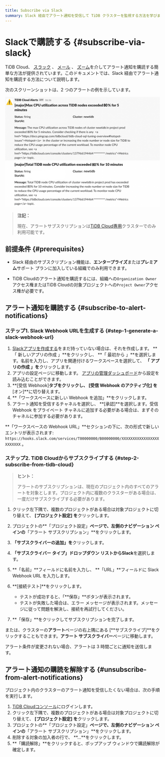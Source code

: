 ```yaml
---
title: Subscribe via Slack
summary: Slack 経由でアラート通知を受信して TiDB クラスターを監視する方法を学びます。
---
```


# Slackで購読する {#subscribe-via-slack}

TiDB Cloud、 [スラック](https://slack.com/) 、 [メール](/tidb-cloud/monitor-alert-email.md) 、 [ズーム](/tidb-cloud/monitor-alert-zoom.md)を介してアラート通知を購読する簡単な方法が提供されています。このドキュメントでは、Slack 経由でアラート通知を購読する方法について説明します。

次のスクリーンショットは、2 つのアラートの例を示しています。

![TiDB Cloud Alerts in Slack](/media/tidb-cloud/tidb-cloud-alert-subscription.png)

> **注記：**
>
> 現在、アラートサブスクリプションは[TiDB Cloud専用](/tidb-cloud/select-cluster-tier.md#tidb-cloud-dedicated)クラスターでのみ利用可能です。

## 前提条件 {#prerequisites}

-   Slack 経由のサブスクリプション機能は、**エンタープライズ**または**プレミアム**サポート プランに加入している組織でのみ利用できます。

-   TiDB Cloudのアラート通知を購読するには、組織への`Organization Owner`アクセス権またはTiDB Cloudの対象プロジェクトへの`Project Owner`アクセス権が必要です。

## アラート通知を購読する {#subscribe-to-alert-notifications}

### ステップ1. Slack Webhook URLを生成する {#step-1-generate-a-slack-webhook-url}

1.  [Slackアプリを作成する](https://api.slack.com/apps/new)をまだ持っていない場合は、それを作成します。 **「 新しいアプリの作成 」**をクリックし、 **「 最初から 」**を選択します。名前を入力し、アプリを関連付けるワークスペースを選択して、 **「 アプリの作成 」を**クリックします。
2.  アプリの設定ページに移動します。 [アプリの管理ダッシュボード](https://api.slack.com/apps)から設定を読み込むことができます。
3.  **[受信 Webhook]**タブをクリックし、 **[受信 Webhook のアクティブ化] を****[オン]**に切り替えます。
4.  **「ワークスペースに新しい Webhook を追加」**をクリックします。
5.  アラート通知を受信するチャネルを選択し、 **[承認]**を選択します。受信 Webhook をプライベート チャネルに追加する必要がある場合は、まずそのチャネルに参加する必要があります。

**「ワークスペースの Webhook URL」**セクションの下に、次の形式で新しいエントリが表示されます: `https://hooks.slack.com/services/T00000000/B00000000/XXXXXXXXXXXXXXXXXXXXXXXX` 。

### ステップ2. TiDB Cloudからサブスクライブする {#step-2-subscribe-from-tidb-cloud}

> **ヒント：**
>
> アラートのサブスクリプションは、現在のプロジェクト内のすべてのアラートを対象とします。プロジェクト内に複数のクラスターがある場合は、一度だけサブスクライブする必要があります。

1.  クリック<mdsvgicon name="icon-left-projects">左下隅で、複数のプロジェクトがある場合は対象プロジェクトに切り替えて、 **[プロジェクト設定] を**クリックします。</mdsvgicon>

2.  プロジェクトの**「プロジェクト設定」**ページで、左側のナビゲーション ペインの**「アラート サブスクリプション」**をクリックします。

3.  **「サブスクライバーの追加」を**クリックします。

4.  **「サブスクライバー タイプ」**ドロップダウン リストから**Slack**を選択します。

5.  **「名前」**フィールドに名前を入力し、 **「URL」**フィールドに Slack Webhook URL を入力します。

6.  **[接続テスト]**をクリックします。

    -   テストが成功すると、「**保存」**ボタンが表示されます。
    -   テストが失敗した場合は、エラー メッセージが表示されます。メッセージに従って問題を解決し、接続を再試行してください。

7.  **「保存」**をクリックしてサブスクリプションを完了します。

または、クラスターの**アラート**ページの右上隅にある [**サブスクライブ]**をクリックすることもできます。**アラート サブスクライバー**ページに移動します。

アラート条件が変更されない場合、アラートは 3 時間ごとに通知を送信します。

## アラート通知の購読を解除する {#unsubscribe-from-alert-notifications}

プロジェクト内のクラスターのアラート通知を受信したくない場合は、次の手順を実行します。

1.  [TiDB Cloudコンソール](https://tidbcloud.com)にログインします。
2.  クリック<mdsvgicon name="icon-left-projects">左下隅で、複数のプロジェクトがある場合は対象プロジェクトに切り替えて、 **[プロジェクト設定] を**クリックします。</mdsvgicon>
3.  プロジェクトの**「プロジェクト設定」**ページで、左側のナビゲーション ペインの**「アラート サブスクリプション」**をクリックします。
4.  削除する対象の加入者の行で、 **...**をクリックします。
5.  **「購読解除」**をクリックすると、ポップアップ ウィンドウで購読解除が確定します。
